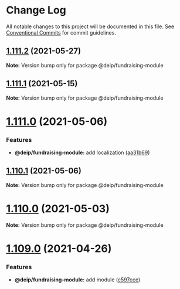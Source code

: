 # Change Log

All notable changes to this project will be documented in this file.
See [Conventional Commits](https://conventionalcommits.org) for commit guidelines.

## [1.111.2](https://gitlab.com/DEIP/deip-client-modules/compare/v1.111.1...v1.111.2) (2021-05-27)

**Note:** Version bump only for package @deip/fundraising-module





## [1.111.1](https://gitlab.com/DEIP/deip-client-modules/compare/v1.111.0...v1.111.1) (2021-05-15)

**Note:** Version bump only for package @deip/fundraising-module





# [1.111.0](https://gitlab.com/DEIP/deip-client-modules/compare/v1.110.1...v1.111.0) (2021-05-06)


### Features

* **@deip/fundraising-module:** add localization ([aa31b69](https://gitlab.com/DEIP/deip-client-modules/commit/aa31b692616241cf82471ea5375c9c40d5aa1647))





## [1.110.1](https://gitlab.com/DEIP/deip-client-modules/compare/v1.110.0...v1.110.1) (2021-05-06)

**Note:** Version bump only for package @deip/fundraising-module





# [1.110.0](https://gitlab.com/DEIP/deip-client-modules/compare/v1.109.5...v1.110.0) (2021-05-03)

**Note:** Version bump only for package @deip/fundraising-module





# [1.109.0](https://gitlab.com/DEIP/deip-client-modules/compare/v1.108.0...v1.109.0) (2021-04-26)


### Features

* **@deip/fundraising-module:** add module ([c597cce](https://gitlab.com/DEIP/deip-client-modules/commit/c597cce74c48767e2d644bb9b54bda37252388a4))
